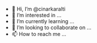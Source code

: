 - 👋 Hi, I’m @cinarkaralti
- 👀 I’m interested in ...
- 🌱 I’m currently learning ...
- 💞️ I’m looking to collaborate on ...
- 📫 How to reach me ...

<!---
cinarkaralti/cinarkaralti is a ✨ special ✨ repository because its `README.md` (this file) appears on your GitHub profile.
You can click the Preview link to take a look at your changes.
--->
